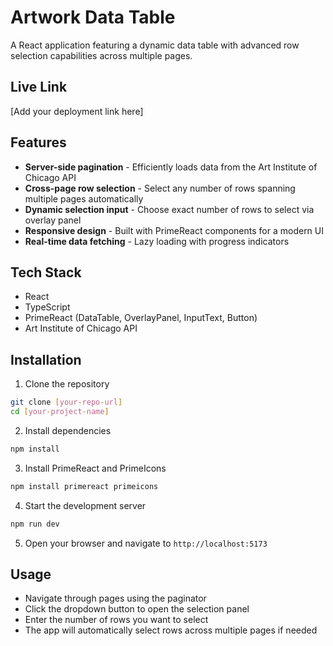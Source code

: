 # Artwork Data Table

A React application featuring a dynamic data table with advanced row selection capabilities across multiple pages.

## Live Link

[Add your deployment link here]

## Features

- **Server-side pagination** - Efficiently loads data from the Art Institute of Chicago API
- **Cross-page row selection** - Select any number of rows spanning multiple pages automatically
- **Dynamic selection input** - Choose exact number of rows to select via overlay panel
- **Responsive design** - Built with PrimeReact components for a modern UI
- **Real-time data fetching** - Lazy loading with progress indicators

## Tech Stack

- React
- TypeScript
- PrimeReact (DataTable, OverlayPanel, InputText, Button)
- Art Institute of Chicago API

## Installation

1. Clone the repository

```bash
git clone [your-repo-url]
cd [your-project-name]
```

2. Install dependencies

```bash
npm install
```

3. Install PrimeReact and PrimeIcons

```bash
npm install primereact primeicons
```

4. Start the development server

```bash
npm run dev
```

5. Open your browser and navigate to `http://localhost:5173`

## Usage

- Navigate through pages using the paginator
- Click the dropdown button to open the selection panel
- Enter the number of rows you want to select
- The app will automatically select rows across multiple pages if needed
